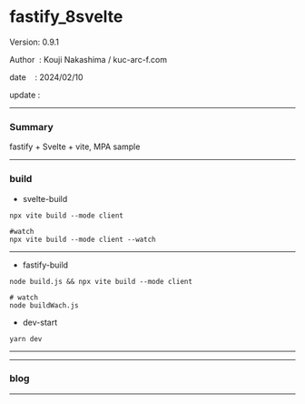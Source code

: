 ﻿# fastify_8svelte

 Version: 0.9.1

 Author  : Kouji Nakashima / kuc-arc-f.com

 date    : 2024/02/10 

 update  :

***
### Summary

fastify + Svelte + vite, MPA sample

***
### build

* svelte-build
```
npx vite build --mode client

#watch
npx vite build --mode client --watch
```
***
* fastify-build

```
node build.js && npx vite build --mode client

# watch
node buildWach.js
```
* dev-start
```
yarn dev
```

***


***
### blog 


***

